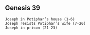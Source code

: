 ## Genesis 39

```
Joseph in Potiphar’s house (1-6)
Joseph resists Potiphar’s wife (7-20)
Joseph in prison (21-23)
```
